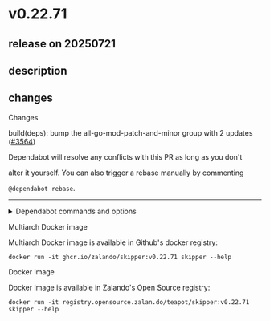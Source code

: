 # v0.22.71

## release on 20250721
## description
## changes
Changes

build(deps): bump the all-go-mod-patch-and-minor group with 2 updates (<a class="issue-link js-issue-link" data-error-text="Failed to load title" data-id="3246839363" data-permission-text="Title is private" data-url="https://github.com/zalando/skipper/issues/3564" data-hovercard-type="pull_request" data-hovercard-url="/zalando/skipper/pull/3564/hovercard" href="https://github.com/zalando/skipper/pull/3564">#3564</a>)

Dependabot will resolve any conflicts with this PR as long as you don't  

alter it yourself. You can also trigger a rebase manually by commenting  

<code>@dependabot rebase</code>.

*** ** * ** ***

<details> <summary>Dependabot commands and options</summary>   

You can trigger Dependabot actions by commenting on this PR:

* <code>@dependabot rebase</code> will rebase this PR
* <code>@dependabot recreate</code> will recreate this PR, overwriting any edits  
  that have been made to it
* <code>@dependabot merge</code> will merge this PR after your CI passes on it
* <code>@dependabot squash and merge</code> will squash and merge this PR after  
  your CI passes on it
* <code>@dependabot cancel merge</code> will cancel a previously requested merge  
  and block automerging
* <code>@dependabot reopen</code> will reopen this PR if it is closed
* <code>@dependabot close</code> will close this PR and stop Dependabot recreating  
  it. You can achieve the same result by closing it manually
* <code>@dependabot show &lt;dependency name&gt; ignore conditions</code> will show all  
  of the ignore conditions of the specified dependency
* <code>@dependabot ignore &lt;dependency name&gt; major version</code> will close this  
  group update PR and stop Dependabot creating any more for the specific  
  dependency's major version (unless you unignore this specific  
  dependency's major version or upgrade to it yourself)
* <code>@dependabot ignore &lt;dependency name&gt; minor version</code> will close this  
  group update PR and stop Dependabot creating any more for the specific  
  dependency's minor version (unless you unignore this specific  
  dependency's minor version or upgrade to it yourself)
* <code>@dependabot ignore &lt;dependency name&gt;</code> will close this group update PR  
  and stop Dependabot creating any more for the specific dependency  
  (unless you unignore this specific dependency or upgrade to it yourself)
* <code>@dependabot unignore &lt;dependency name&gt;</code> will remove all of the ignore  
  conditions of the specified dependency
* <code>@dependabot unignore &lt;dependency name&gt; &lt;ignore condition&gt;</code> will  
  remove the ignore condition of the specified dependency and ignore  
  conditions
</details>

Multiarch Docker image

Multiarch Docker image is available in Github's docker registry:

    docker run -it ghcr.io/zalando/skipper:v0.22.71 skipper --help

Docker image

Docker image is available in Zalando's Open Source registry:

    docker run -it registry.opensource.zalan.do/teapot/skipper:v0.22.71 skipper --help


